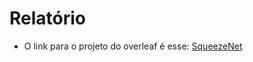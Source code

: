 # Relatório

* O link para o projeto do overleaf é esse: [SqueezeNet](https://www.overleaf.com/read/zfkwfccgbjgq#b31de3)
